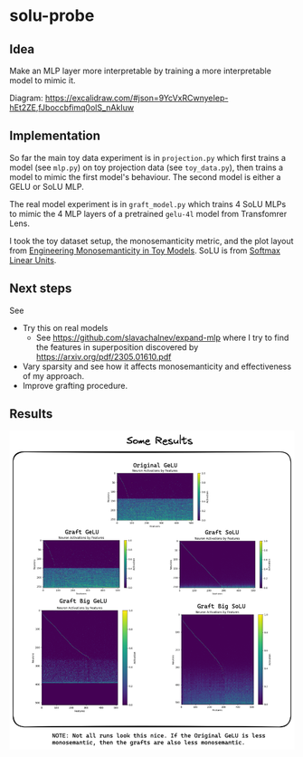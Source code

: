 # solu-probe

## Idea
Make an MLP layer more interpretable by training a more interpretable model to mimic it.

Diagram: https://excalidraw.com/#json=9YcVxRCwnyeIep-hEt2ZE,fJboccbfimq0olS_nAkIuw

## Implementation
So far the main toy data experiment is in `projection.py` which first trains a model (see `mlp.py`) on toy projection data (see `toy_data.py`), then trains a model to mimic the first model's behaviour. The second model is either a GELU or SoLU MLP.

The real model experiment is in `graft_model.py` which trains 4 SoLU MLPs to mimic the 4 MLP layers of a pretrained `gelu-4l` model from Transfomrer Lens.

I took the toy dataset setup, the monosemanticity metric, and the plot layout from [Engineering Monosemanticity in Toy Models](https://arxiv.org/pdf/2211.09169.pdf). SoLU is from [Softmax Linear Units](https://transformer-circuits.pub/2022/solu/index.html).

## Next steps

See 

- Try this on real models
    - See https://github.com/slavachalnev/expand-mlp where I try to find the features in superposition discovered by https://arxiv.org/pdf/2305.01610.pdf
- Vary sparsity and see how it affects monosemanticity and effectiveness of my approach.
- Improve grafting procedure.

## Results
![alt text](assets/all_plots.png "One run. Sparse power-law features.")

